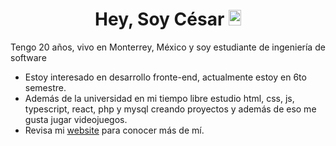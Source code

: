 <h1 align="center">Hey, Soy César <img width="20px" height="25px" src="https://em-content.zobj.net/source/noto-emoji-animations/344/waving-hand_medium-light-skin-tone_1f44b-1f3fc_1f3fc.gif"></h1>

Tengo 20 años, vivo en Monterrey, México y soy estudiante de ingeniería de software

<ul>
  <li>Estoy interesado en desarrollo fronte-end, actualmente estoy en 6to semestre.</li>
  <li>Además de la universidad en mi tiempo libre estudio html, css, js, typescript, react, php y mysql creando proyectos y además de eso me gusta jugar videojuegos.</li>
  <li>Revisa mi <a href="https://cgamcs.vercel.app/" target="_blank">website</a> para conocer más de mí.</li>
</ul>

